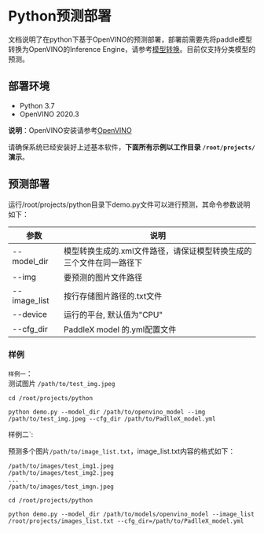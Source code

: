 # Python预测部署
文档说明了在python下基于OpenVINO的预测部署，部署前需要先将paddle模型转换为OpenVINO的Inference Engine，请参考[模型转换](docs/deploy/openvino/export_openvino_model.md)。目前仅支持分类模型的预测。

## 部署环境
* Python 3.7
* OpenVINO 2020.3

**说明**：OpenVINO安装请参考[OpenVINO](https://docs.openvinotoolkit.org/latest/index.html)  


请确保系统已经安装好上述基本软件，**下面所有示例以工作目录 `/root/projects/`演示**。

## 预测部署
运行/root/projects/python目录下demo.py文件可以进行预测，其命令参数说明如下：

|  参数   | 说明  |
|  ----  | ----  |
| --model_dir  | 模型转换生成的.xml文件路径，请保证模型转换生成的三个文件在同一路径下|
| --img  | 要预测的图片文件路径 |
| --image_list  | 按行存储图片路径的.txt文件 |
| --device  | 运行的平台, 默认值为"CPU" |
| --cfg_dir | PaddleX model 的.yml配置文件 |
  
### 样例
`样例一`：  
测试图片 `/path/to/test_img.jpeg`  

```
cd /root/projects/python  

python demo.py --model_dir /path/to/openvino_model --img /path/to/test_img.jpeg --cfg_dir /path/to/PadlleX_model.yml
```  

样例二`:

预测多个图片`/path/to/image_list.txt`，image_list.txt内容的格式如下：

```
/path/to/images/test_img1.jpeg
/path/to/images/test_img2.jpeg
...
/path/to/images/test_imgn.jpeg
```

```
cd /root/projects/python  

python demo.py --model_dir /path/to/models/openvino_model --image_list /root/projects/images_list.txt --cfg_dir=/path/to/PadlleX_model.yml
```


